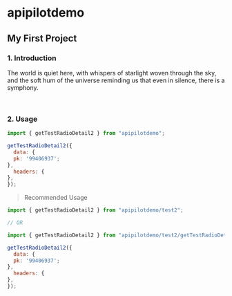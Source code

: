 # apipilotdemo

## My First Project

### 1. Introduction

The world is quiet here, with whispers of starlight woven through the sky, and the soft hum of the universe reminding us that even in silence, there is a symphony.

<br/>

### 2. Usage

```javascript
import { getTestRadioDetail2 } from "apipilotdemo";

getTestRadioDetail2({
  data: {
  pk: '99406937';
},
  headers: {
},
});
```

> Recommended Usage

```javascript
import { getTestRadioDetail2 } from "apipilotdemo/test2";

// OR

import { getTestRadioDetail2 } from "apipilotdemo/test2/getTestRadioDetail2";

getTestRadioDetail2({
  data: {
  pk: '99406937';
},
  headers: {
},
});
```
